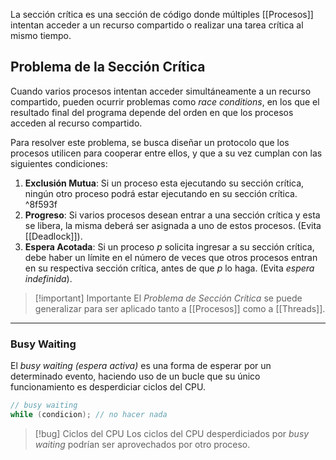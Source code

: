 La sección crítica es una sección de código donde múltiples [[Procesos]] intentan acceder a un recurso compartido o realizar una tarea crítica al mismo tiempo.

## Problema de la Sección Crítica
Cuando varios procesos intentan acceder simultáneamente a un recurso compartido, pueden ocurrir problemas como *race conditions*, en los que el resultado final del programa depende del orden en que los procesos acceden al recurso compartido.

Para resolver este problema, se busca diseñar un protocolo que los procesos utilicen para cooperar entre ellos, y que a su vez cumplan con las siguientes condiciones:
1. **Exclusión Mutua**: Si un proceso esta ejecutando su sección crítica, ningún otro proceso podrá estar ejecutando en su sección crítica. ^8f593f
2. **Progreso**: Si varios procesos desean entrar a una sección crítica y esta se libera, la misma deberá ser asignada a uno de estos procesos. (Evita [[Deadlock]]).
3. **Espera Acotada**: Si un proceso $p$ solicita ingresar a su sección crítica, debe haber un límite en el número de veces que otros procesos entran en su respectiva sección crítica, antes de que $p$ lo haga. (Evita *espera indefinida*).

>[!important] Importante
>El *Problema de Sección Crítica* se puede generalizar para ser aplicado tanto a [[Procesos]] como a [[Threads]].

***
### Busy Waiting
El *busy waiting (espera activa)* es una forma de esperar por un determinado evento, haciendo uso de un bucle que su único funcionamiento es desperdiciar ciclos del CPU.

```c
// busy waiting
while (condicion); // no hacer nada
```

>[!bug] Ciclos del CPU
>Los ciclos del CPU desperdiciados por *busy waiting* podrían ser aprovechados por otro proceso.